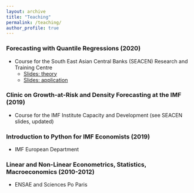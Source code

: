 ```yaml
---
layout: archive
title: "Teaching"
permalink: /teaching/
author_profile: true
---
```


### Forecasting with Quantile Regressions (2020) 
* Course for the South East Asian Central Banks (SEACEN) Research and Training
Centre
  * [Slides: theory](https://github.com/romainlafarguette/romainlafarguette.github.io/blob/master/files/GaR_SEACEN_Theory.pdf)
  * [Slides: application](/files/GaR_SEACEN_Applications/)


### Clinic on Growth-at-Risk and Density Forecasting at the IMF (2019)
* Course for the IMF Institute Capacity and Development (see SEACEN slides, updated)


### Introduction to Python for IMF Economists (2019)
* IMF European Department


### Linear and Non-Linear Econometrics, Statistics, Macroeconomics (2010-2012)
* ENSAE and Sciences Po Paris
